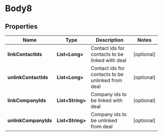 
# Body8

## Properties
Name | Type | Description | Notes
------------ | ------------- | ------------- | -------------
**linkContactIds** | **List&lt;Long&gt;** | Contact ids for contacts to be linked with deal |  [optional]
**unlinkContactIds** | **List&lt;Long&gt;** | Contact ids for contacts to be unlinked from deal |  [optional]
**linkCompanyIds** | **List&lt;String&gt;** | Company ids to be linked with deal |  [optional]
**unlinkCompanyIds** | **List&lt;String&gt;** | Company ids to be unlinked from deal |  [optional]



